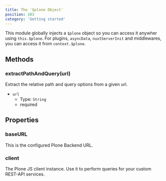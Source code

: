 ```yaml
---
title: The '$plone Object'
position: 103
category: 'Getting started'
---
```


This module globally injects a `$plone` object so you can access it anywher using `this.$plone`. For plugins, `asyncData`, `nuxtServerInit` and middlewares, you can access it from `context.$plone`.

## Methods

### extractPathAndQuery(url)

Extract the relative path and query options from a given url.

- `url`
  - Type: `String`
  - required

## Properties

### baseURL

This is the configured Plone Backend URL.


### client

The Plone JS client instance. Use it to perform queries for your custom REST-API services.
